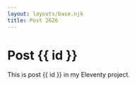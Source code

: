 ```yaml
---
layout: layouts/base.njk
title: Post 2626
---
```


# Post {{ id }}

This is post {{ id }} in my Eleventy project.

